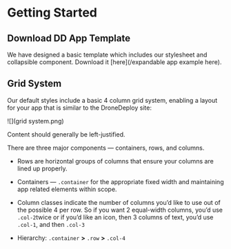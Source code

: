 # Getting Started

## Download DD App Template

We have designed a basic template which includes our stylesheet and collapsible component. Download it [here](/expandable app example here).



## Grid System

Our default styles include a basic 4 column grid system, enabling a layout for your app that is similar to the DroneDeploy site:

![](grid system.png)

Content should generally be left-justified.

There are three major components — containers, rows, and columns.

* Rows are horizontal groups of columns that ensure your columns are lined up properly.

* Containers — `.container` for the appropriate fixed width and maintaining app related elements within scope.

* Column classes indicate the number of columns you’d like to use out of the possible 4 per row. So if you want 2 equal-width columns, you’d use `.col-2`twice or if you’d like an icon, then 3 columns of text, you’d use `.col-1`, and then `.col-3`

* Hierarchy: `.container`  **&gt;** `.row` **&gt;** `.col-4`



